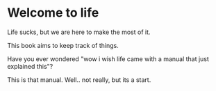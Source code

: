 # Welcome to life

Life sucks, but we are here to make the most of it.

This book aims to keep track of things.

Have you ever wondered "wow i wish life came with a manual that just explained this"?

This is that manual. Well.. not really, but its a start.
